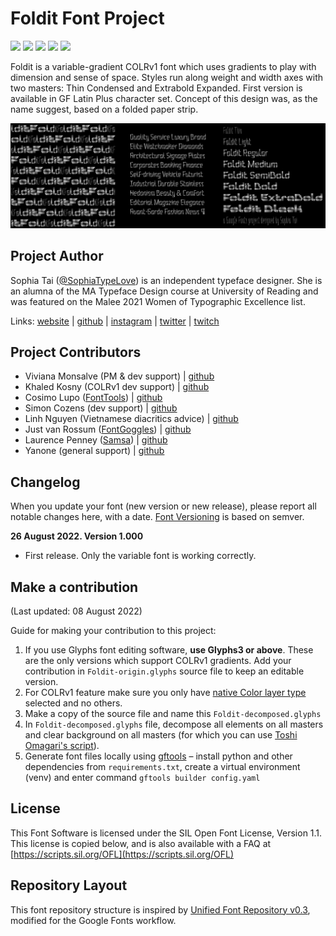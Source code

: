 # Foldit Font Project
[![][Fontbakery]](https://sophiadesign.github.io/Foldit/fontbakery/fontbakery-report.html)
[![][Universal]](https://sophiadesign.github.io/Foldit/fontbakery/fontbakery-report.html)
[![][GF Profile]](https://sophiadesign.github.io/Foldit/fontbakery/fontbakery-report.html)
[![][Outline Correctness]](https://sophiadesign.github.io/Foldit/fontbakery/fontbakery-report.html)
[![][Shaping]](https://SophiaDesign.github.io/GF-Foldit/fontbakery-report.html)

[Fontbakery]: https://img.shields.io/endpoint?url=https%3A%2F%2Fraw.githubusercontent.com%2FSophiaDesign%2FGF-Foldit%2Fgh-pages%2Fbadges%2Foverall.json
[GF Profile]: https://img.shields.io/endpoint?url=https%3A%2F%2Fraw.githubusercontent.com%2FSophiaDesign%2FGF-Foldit%2Fgh-pages%2Fbadges%2FGoogleFonts.json
[Outline Correctness]: https://img.shields.io/endpoint?url=https%3A%2F%2Fraw.githubusercontent.com%2FSophiaDesign%2FGF-Foldit%2Fgh-pages%2Fbadges%2FOutlineCorrectnessChecks.json
[Shaping]: https://img.shields.io/endpoint?url=https%3A%2F%2Fraw.githubusercontent.com%2FSophiaDesign%2FGF-Foldit%2Fgh-pages%2Fbadges%2FShapingChecks.json
[Universal]: https://img.shields.io/endpoint?url=https%3A%2F%2Fraw.githubusercontent.com%2FSophiaDesign%2FGF-Foldit%2Fgh-pages%2Fbadges%2FUniversal.json

Foldit is a variable-gradient COLRv1 font which uses gradients to play with dimension and sense of space. Styles run along weight and width axes with two masters: Thin Condensed and Extrabold Expanded. First version is available in GF Latin Plus character set. Concept of this design was, as the name suggest, based on a folded paper strip.

![Sample Image](documentation/image1.png)

## Project Author

Sophia Tai ([@SophiaTypeLove](http://instagram.com/sophiatypelove)) is an independent typeface designer. She is an alumna of the MA Typeface Design course at University of Reading and was featured on the Malee 2021 Women of Typographic Excellence list.

Links: [website](http://www.sophiatai.com) | [github](https://github.com/SophiaDesign) | [instagram](http://instagram.com/sophiatypelove) | [twitter](http://twitter.com/sophiatypelove) | [twitch](http://twitch.tv/sophiatypelove)

## Project Contributors

- Viviana Monsalve (PM & dev support) | [github](https://github.com/vv-monsalve)
- Khaled Kosny (COLRv1 dev support) | [github](https://github.com/khaledhosny)
- Cosimo Lupo ([FontTools](https://github.com/fonttools/fonttools)) | [github](https://github.com/anthrotype)
- Simon Cozens (dev support) | [github](https://github.com/simoncozens)
- Linh Nguyen (Vietnamese diacritics advice) | [github](https://github.com/Rei-Nguyen)
- Just van Rossum ([FontGoggles](https://fontgoggles.org/)) | [github](https://github.com/justvanrossum)
- Laurence Penney ([Samsa](https://lorp.github.io/samsa)) | [github](https://github.com/Lorp)
- Yanone (general support) | [github](https://github.com/yanone)

## Changelog

When you update your font (new version or new release), please report all notable changes here, with a date. [Font Versioning](https://googlefonts.github.io/gf-guide/upstream) is based on semver. 

**26 August 2022. Version 1.000**

- First release. Only the variable font is working correctly.


## Make a contribution

(Last updated: 08 August 2022)

Guide for making your contribution to this project:

1. If you use Glyphs font editing software, **use Glyphs3 or above**. These are the only versions which support COLRv1 gradients. Add your contribution in `Foldit-origin.glyphs` source file to keep an editable version.
2. For COLRv1 feature make sure you only have [native Color layer type](https://glyphsapp.com/learn/creating-an-svg-color-font) selected and no others. 
3. Make a copy of the source file and name this `Foldit-decomposed.glyphs` 
4. In `Foldit-decomposed.glyphs` file, decompose all elements on all masters and clear background on all masters (for which you can use [Toshi Omagari's script](https://github.com/Tosche/Glyphs-Scripts)). 
5. Generate font files locally using [gftools](https://github.com/googlefonts/gftools) – install python and other dependencies from `requirements.txt`, create a virtual environment (venv) and enter command
`gftools builder config.yaml`

## License

This Font Software is licensed under the SIL Open Font License, Version 1.1.
This license is copied below, and is also available with a FAQ at
[https://scripts.sil.org/OFL](https://scripts.sil.org/OFL)

## Repository Layout

This font repository structure is inspired by [Unified Font Repository v0.3](https://github.com/unified-font-repository/Unified-Font-Repository), modified for the Google Fonts workflow.
